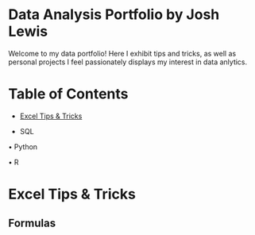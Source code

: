 # **Data Analysis Portfolio by Josh Lewis**
Welcome to my data portfolio! Here I exhibit tips and tricks, as well as personal projects I feel passionately displays my interest in data anlytics.
# **Table of Contents**
- [Excel Tips & Tricks](#Excel-Tips-&-Tricks)
  
- SQL

• Python

• R

# **Excel Tips & Tricks**

## Formulas

